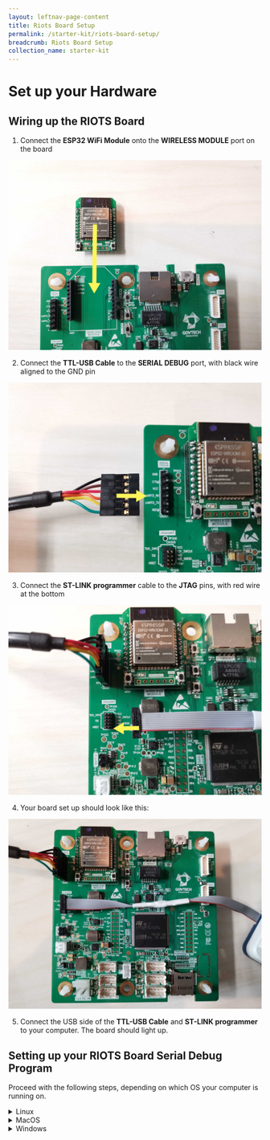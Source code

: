 ```yaml
---
layout: leftnav-page-content
title: Riots Board Setup
permalink: /starter-kit/riots-board-setup/
breadcrumb: Riots Board Setup
collection_name: starter-kit
---
```


# Set up your Hardware
## Wiring up the RIOTS Board
1. Connect the **ESP32 WiFi Module** onto the **WIRELESS MODULE** port on the board

![step 1](/images/riots-dk/riots-board-setup/riots_setup_1_wifi.jpg)

2. Connect the **TTL-USB Cable** to the **SERIAL DEBUG** port, with black wire aligned to the GND pin

![step 2](/images/riots-dk/riots-board-setup/riots_setup_2_ttl.jpg)

3. Connect the **ST-LINK programmer** cable to the **JTAG** pins, with red wire at the bottom

![step 3](/images/riots-dk/riots-board-setup/riots_setup_3_jtag.jpg)

4. Your board set up should look like this:

![step 4](/images/riots-dk/riots-board-setup/riots_setup_4.jpg)

5. Connect the USB side of the **TTL-USB Cable** and **ST-LINK programmer** to your computer. The board should light up.

## Setting up your RIOTS Board Serial Debug Program
Proceed with the following steps, depending on which OS your computer is running on.
<details>
  
  <summary>Linux</summary>

  1. Find out which serial port your **TTL-USB Cable** is connected to by disconnecting your **TTL-USB Cable**, then entering `dmesg | grep tty` into Terminal.

  Reconnect your TTL-USB Cable and reenter the `dmesg | grep tty` command.

  You should see something like this:

  ~~~bash
  ~$ dmesg | grep tty
  [12213.614731] usb 1-3: FTDI USB Serial Device converter now attached to ttyUSB0
  ~~~

  Take note of the name of the Serial Device – in the above example, it is ttyUSB0.

  2. Install minicom by entering `sudo apt-get install minicom` into Terminal. This step will install minicom if not installed yet.

  3. Configure minicom by entering `sudo minicom -s` into Terminal. You should see this configuration window:
  ![linux-minicom-setup](/images/riots-dk/riots-board-setup/linux_debug_setup_1.jpg)
  Use arrow keys/enter to navigate the menu.

  4. Go to **Serial port setup**.
  ![linux-minicom-setup](/images/riots-dk/riots-board-setup/linux_debug_setup_2.jpg)
  There are three things you need to do:

  - Change Serial Device to the name of the port that the TTL-USB Cable is connected to. You can change your Serial Device by entering **A**, then editing the name, and press **enter**.

  - Change the Baud Rate to 115200 by entering **E**, then entering **E** again, and press **enter**.

  - Switch off Hardware Flow Control by entering **F**, and press **enter**.

  Leave the Serial port setup by pressing **enter**.

  5. Go to **Save setup as dfl** and **enter**. This will save your configuration as default.

  6. Go to **Exit** and **enter**. This will bring you to the minicom application in Terminal.
  ![linux-minicom-setup](/images/riots-dk/riots-board-setup/linux_debug_setup_3.png)
  You should see `Welcome to minicom` and the Port should reflect the name of your TTL-to-USB cable port.

  Now your Serial Debugging tool for Linux has been set up successfully.

  You can run minicom again by typing `sudo minicom` into the Terminal.

</details>

<details>
  
  <summary>MacOS</summary>

  1. Find out which serial port your **TTL-USB Cable** is connected to by disconnecting your **TTL-USB Cable**, then entering `ls /dev/tty*` into Terminal.

  Reconnect your TTL-USB Cable and reenter the `ls /dev/tty*` command. You should see an extra port displayed, `/dev/tty.usbserial-FT9J98X2`

  2. Install minicom using the following commands:
  - `ruby -e "$(curl -fsSL https://raw.githubusercontent.com/Homebrew/install/master/install)" < /dev/null 2> /dev/null`
  - `brew install minicom`

  3. Configure minicom by entering `sudo minicom -s` into Terminal. You should see this configuration window:
  ![macos-minicom-setup](/images/riots-dk/riots-board-setup/macos_debug_setup_1.png)
  Use arrow keys/enter to navigate the menu.

  4. Go to **Serial port setup**.
  ![macos-minicom-setup](/images/riots-dk/riots-board-setup/macos_debug_setup_2.png)
  There are three things you need to do:

  - Change Serial Device to the name of the port that the TTL-USB Cable is connected to. You can change your Serial Device by entering **A**, then editing the name, and press **enter**.

  - Change the Baud Rate to 115200 by entering **E**, then entering **E** again, and press **enter**.

  - Switch off Hardware Flow Control by entering **F**, and press **enter**.

  Leave the Serial port setup by pressing **enter**.

  5. Go to **Save setup as dfl** and **enter**. This will save your configuration as default.

  6. Go to **Exit** and **enter**. This will bring you to the minicom application in Terminal.
  ![macos-minicom-setup](/images/riots-dk/riots-board-setup/macos_debug_setup_3.png)
  You should see a message similar to the above image and the Port should reflect the name of your TTL-to-USB cable port.

  Now your Serial Debugging tool for Linux has been set up successfully.

  You can run minicom again by typing `sudo minicom` into the Terminal.

</details>

<details>
  
  <summary>Windows</summary>

  1. Download [Tera Term](https://osdn.net/projects/ttssh2/releases/) for Windows. This tutorial is for Tera Term, though you can use PuTTY as well.

  2. Run the Tera Term `.exe` file and install the software.

  3. A "New connection" window will pop up. Select the **Serial** option if available. If not, click cancel.
  ![windows-teraterm-setup](/images/riots-dk/riots-board-setup/windows_debug_setup_1.PNG)

  4. Go to **Setup > Serial port...**
  You should see something like this:
  ![windows-teraterm-setup](/images/riots-dk/riots-board-setup/windows_debug_setup_2.PNG)

  To find out what port your TTL-USB Cable is connected to:

  - Disconnect the cable and close this window.
  - Reopen the window and click on the **Port** dropdown list. Note the ports displayed.
  - Reconnect your cable, and reopen the Serial port setup window. The newly connected TTL-USB Cable will show up on the dropdown list.
  Change **Port** to your TTL-USB Cable port, and the **Baud rate** to **115200**. Click OK.

</details>
